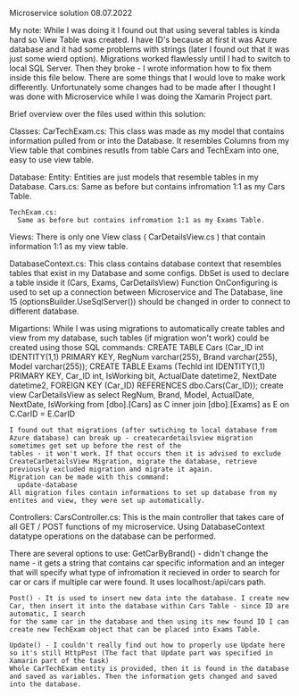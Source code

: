 Microservice solution
08.07.2022

My note:
While I was doing it I found out that using several tables is kinda hard so View Table was created.
I have ID's because at first it was Azure database and it had some problems with strings (later I found out that it was just some wierd option).
Migrations worked flawlessly until I had to switch to local SQL Server. Then they broke - I wrote information how to fix them inside this file below.
There are some things that I would love to make work differently. Unfortunately some changes had to be made after I thought I was done
with Microservice while I was doing the Xamarin Project part.



Brief overview over the files used within this solution:

Classes:
  CarTechExam.cs:
    This class was made as my model that contains information pulled from or into the Database.
    It resembles Columns from my View table that combines resutls from table Cars and TechExam into one, easy to use view table.

Database:
  Entity:
  Entities are just models that resemble tables in my Database.
    Cars.cs:
      Same as before but contains infromation 1:1 as my Cars Table.

    TechExam.cs:
      Same as before but contains infromation 1:1 as my Exams Table.
      
   Views:
    There is only one View class ( CarDetailsView.cs ) that contain information 1:1 as my view table.
  
  DatabaseContext.cs:
    This class contains database context that resembles tables that exist in my Database and some configs.
    DbSet<T> is used to declare a table inside it (Cars, Exams, CarDetailsView)
    Function OnConfiguring is used to set up a connection between Microservice and The Database, line 15 (optionsBuilder.UseSqlServer()) should
    be changed in order to connect to different database.
  
  Migartions:
    While I was using migrations to automatically create tables and view from my database, such tables (if migration won't work) could be created
    using those SQL commands:
    CREATE TABLE Cars (Car_ID int IDENTITY(1,1) PRIMARY KEY, RegNum varchar(255), Brand varchar(255), Model varchar(255));
    CREATE TABLE Exams (TechId int IDENTITY(1,1) PRIMARY KEY, Car_ID int, IsWorking bit, ActualDate datetime2, NextDate datetime2, FOREIGN KEY (Car_ID) REFERENCES dbo.Cars(Car_ID));
    create view CarDetailsView as select RegNum, Brand, Model, ActualDate, NextDate, IsWorking from [dbo].[Cars] as C inner join [dbo].[Exams] as E on C.CarID = E.CarID 
    
    I found out that migrations (after swtiching to local database from Azure database) can break up - createcardetailsview migration sometimes get set up before the rest of the 
    tables - it won't work. If that occurs then it is advised to exclude CreateCarDetailsView Migration, migrate the database, retrieve previously excluded migration and migrate it again.
    Migration can be made with this command:
      update-database
    All migration files contain informations to set up database from my entites and view, they were set up automatically.

Controllers:
  CarsController.cs:
    This is the main controller that takes care of all GET / POST functions of my microservice. Using DatabaseContext datatype operations
    on the database can be performed.
  
  There are several options to use:
    GetCarByBrand() - didn't change the name - it gets a string that contains car specific information and an integer that will specify what type
    of infromation it recieved in order to search for car or cars if multiple car were found. It uses localhost:<port>/api/cars path.
  
    Post() - It is used to insert new data into the database. I create new Car, then insert it into the database within Cars Table - since ID are automatic, I search
    for the same car in the database and then using its new found ID I can create new TechExam object that can be placed into Exams Table.
    
    Update() - I couldn't really find out how to properly use Update here so it's still HttpPost (The fact that Update part was specified in Xamarin part of the task)
    Whole CarTechExam entity is provided, then it is found in the database and saved as variables. Then the information gets changed and saved into the database.
